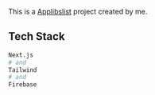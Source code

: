 This is a [Applibslist](https://applibslist.tech/) project created by me.

## Tech Stack

```bash
Next.js
# and
Tailwind
# and
Firebase
```
